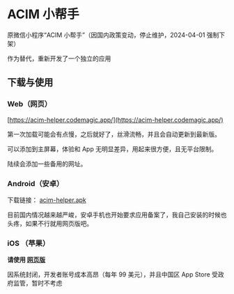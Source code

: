 # ACIM 小帮手

原微信小程序“ACIM 小帮手”（因国内政策变动，停止维护，2024-04-01 强制下架）

作为替代，重新开发了一个独立的应用

## 下载与使用

### Web（网页）

[https://acim-helper.codemagic.app/](https://acim-helper.codemagic.app/)

第一次加载可能会有点慢，之后就好了，丝滑流畅，并且会自动更新到最新版。

可以添加到主屏幕，体验和 App 无明显差异，用起来很方便，且无平台限制。

陆续会添加一些备用的网址。

### Android（安卓）

下载链接： [acim-helper.apk](https://yu-public-hongkong.oss-cn-hongkong.aliyuncs.com/acim-helper.apk)

目前国内情况越来越严峻，安卓手机也开始要求应用备案了，我自己安装的时候也头疼，如果不行就用网页版吧。

### iOS （苹果）

**请使用 [网页版](https://acim-helper.codemagic.app/)**

因系统封闭，开发者账号成本高昂（每年 99 美元），并且中国区 App Store 受政府监管，暂时不考虑
